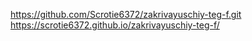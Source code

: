 https://github.com/Scrotie6372/zakrivayuschiy-teg-f.git
https://scrotie6372.github.io/zakrivayuschiy-teg-f/